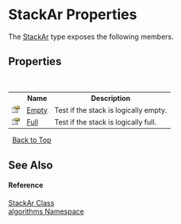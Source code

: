 # StackAr Properties
 

The <a href="b4a5e2b4-76ec-c8ca-0bcc-afef582efb60">StackAr</a> type exposes the following members.


## Properties
&nbsp;<table><tr><th></th><th>Name</th><th>Description</th></tr><tr><td>![Public property](media/pubproperty.gif "Public property")</td><td><a href="f6fe2f17-9f00-bd45-1904-88a87cd7bc09">Empty</a></td><td>
Test if the stack is logically empty.</td></tr><tr><td>![Public property](media/pubproperty.gif "Public property")</td><td><a href="b059fc5e-2fc2-31ee-0c6e-5ec5b3dcf419">Full</a></td><td>
Test if the stack is logically full.</td></tr></table>&nbsp;
<a href="#stackar-properties">Back to Top</a>

## See Also


#### Reference
<a href="b4a5e2b4-76ec-c8ca-0bcc-afef582efb60">StackAr Class</a><br /><a href="82f88b43-fdc9-bc99-9558-75fce96d448f">algorithms Namespace</a><br />